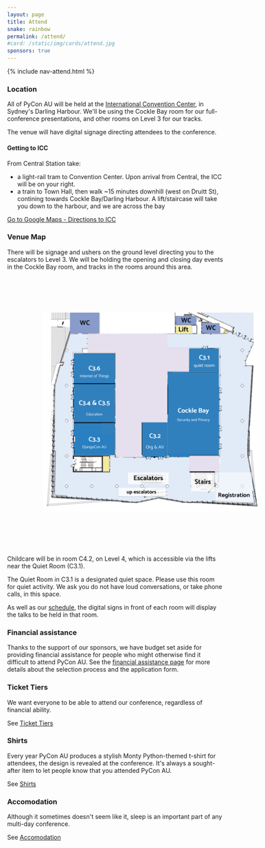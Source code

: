 ```yaml
---
layout: page
title: Attend
snake: rainbow
permalink: /attend/
#card: /static/img/cards/attend.jpg
sponsors: true
---
```


{% include nav-attend.html %}

### Location

All of PyCon AU will be held at the [International Convention
Center](https://www.iccsydney.com.au/about-icc-sydney), in Sydney's Darling
Harbour. We'll be using the Cockle Bay room for our full-conference
presentations, and other rooms on Level 3 for our tracks. 

The venue will have digital signage directing attendees to the conference. 

#### Getting to ICC

From Central Station take:
 * a light-rail tram to Convention Center. Upon arrival from Central, the ICC will be on your right.
 * a train to Town Hall, then walk ~15 minutes downhill (west on Druitt St), contining towards Cockle Bay/Darling Harbour. A lift/staircase will take you down to the harbour, and we are across the bay
 
[Go to Google Maps - Directions to ICC](https://www.google.com.au/maps/dir//ICC+Sydney,+14+Darling+Dr,+Sydney+NSW+2000/)

### Venue Map

There will be signage and ushers on the ground level directing you to the escalators to Level 3. We will be holding the opening and closing day events in the Cockle Bay room, and tracks in the rooms around this area. 

<img src="/static/img/venuemap.png"  class="img-fluid"  style="padding: 6em" alt="Venue Map"/>

Childcare will be in room C4.2, on Level 4, which is accessible via the lifts near the Quiet Room (C3.1). 

The Quiet Room in C3.1 is a designated quiet space. Please use this room for quiet activity. We ask you do not have loud conversations, or take phone calls, in this space. 


As well as our [schedule](/schedule), the digital signs in front of each room will display the talks to be held in that room.




### Financial assistance

Thanks to the support of our sponsors, we have budget set aside for providing financial assistance for people who might otherwise find it difficult to attend PyCon AU. See the [financial assistance page](/assistance/) for more details about the selection process and the application form.
### Ticket Tiers

We want everyone to be able to attend our conference, regardless of financial ability. 

See [Ticket Tiers](/attend/ticket-tiers)


### Shirts

Every year PyCon AU produces a stylish Monty Python-themed t-shirt for attendees, the design is revealed at the conference. It's always a sought-after item to let people know that you attended PyCon AU.

See [Shirts](/attend/shirts)

### Accomodation

Although it sometimes doesn't seem like it, sleep is an important part of any multi-day conference. 

See [Accomodation](/attend/accomodation)

